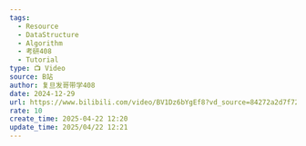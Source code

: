 ```yaml
---
tags:
  - Resource
  - DataStructure
  - Algorithm
  - 考研408
  - Tutorial
type: 📺 Video
source: B站
author: 复旦发哥带学408
date: 2024-12-29
url: https://www.bilibili.com/video/BV1Dz6bYgEf8?vd_source=84272a2d7f72158b38778819be5bc6ad
rate: 10
create_time: 2025-04-22 12:20
update_time: 2025/04/22 12:21
---
```

